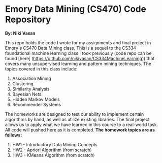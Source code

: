 # Emory Data Mining (CS470) Code Repository
**By: Niki Vasan**

This repo holds the code I wrote for my assignments and final project in Emory's CS470 Data Mining class. This is a sequel to the CS334 foundational machine learning class I took previously (code repo can be found [here] (https://github.com/nikivasan/CS334MachineLearning)) that covers many unsupervised learning and pattern mining techniques. The topics covered in this class include:
1. Association Mining
2. Clustering
3. Similarity Analysis
4. Bayesian Nets
5. Hidden Markov Models
6. Recommender Systems

The homeworks are designed to test our ability to implement certain algorithms by hand, as well as utilize existing libraries. The final project 
allows us to apply what we have learned in this course to a real-world task. All code will pushed here as it is completed. **The homework
topics are as follows:**
1. HW1 - Introductory Data Mining Concepts
2. HW2 - Apriori Algorithm (from scratch)
3. HW3 - KMeans Algorithm (from scratch)



